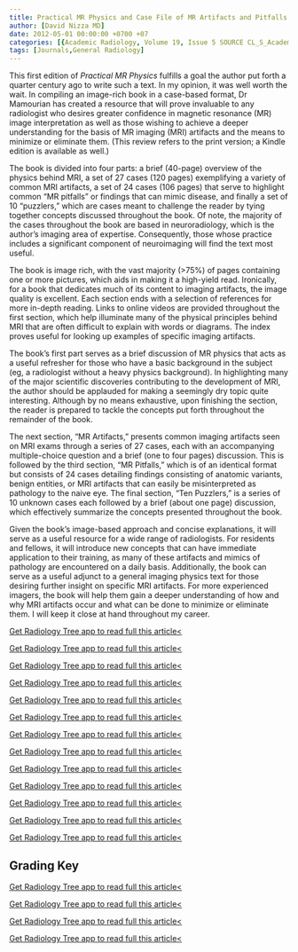 ```yaml
---
title: Practical MR Physics and Case File of MR Artifacts and Pitfalls
author: [David Nizza MD]
date: 2012-05-01 00:00:00 +0700 +07
categories: [{Academic Radiology, Volume 19, Issue 5 SOURCE CL_S_AcademicRadiologyVolume19Issue5 1}]
tags: [Journals,General Radiology]
---
```

This first edition of _Practical MR Physics_ fulfills a goal the author put forth a quarter century ago to write such a text. In my opinion, it was well worth the wait. In compiling an image-rich book in a case-based format, Dr Mamourian has created a resource that will prove invaluable to any radiologist who desires greater confidence in magnetic resonance (MR) image interpretation as well as those wishing to achieve a deeper understanding for the basis of MR imaging (MRI) artifacts and the means to minimize or eliminate them. (This review refers to the print version; a Kindle edition is available as well.)

The book is divided into four parts: a brief (40-page) overview of the physics behind MRI, a set of 27 cases (120 pages) exemplifying a variety of common MRI artifacts, a set of 24 cases (106 pages) that serve to highlight common “MR pitfalls” or findings that can mimic disease, and finally a set of 10 “puzzlers,” which are cases meant to challenge the reader by tying together concepts discussed throughout the book. Of note, the majority of the cases throughout the book are based in neuroradiology, which is the author’s imaging area of expertise. Consequently, those whose practice includes a significant component of neuroimaging will find the text most useful.

The book is image rich, with the vast majority (>75%) of pages containing one or more pictures, which aids in making it a high-yield read. Ironically, for a book that dedicates much of its content to imaging artifacts, the image quality is excellent. Each section ends with a selection of references for more in-depth reading. Links to online videos are provided throughout the first section, which help illuminate many of the physical principles behind MRI that are often difficult to explain with words or diagrams. The index proves useful for looking up examples of specific imaging artifacts.

The book’s first part serves as a brief discussion of MR physics that acts as a useful refresher for those who have a basic background in the subject (eg, a radiologist without a heavy physics background). In highlighting many of the major scientific discoveries contributing to the development of MRI, the author should be applauded for making a seemingly dry topic quite interesting. Although by no means exhaustive, upon finishing the section, the reader is prepared to tackle the concepts put forth throughout the remainder of the book.

The next section, “MR Artifacts,” presents common imaging artifacts seen on MRI exams through a series of 27 cases, each with an accompanying multiple-choice question and a brief (one to four pages) discussion. This is followed by the third section, “MR Pitfalls,” which is of an identical format but consists of 24 cases detailing findings consisting of anatomic variants, benign entities, or MRI artifacts that can easily be misinterpreted as pathology to the naive eye. The final section, “Ten Puzzlers,” is a series of 10 unknown cases each followed by a brief (about one page) discussion, which effectively summarize the concepts presented throughout the book.

Given the book’s image-based approach and concise explanations, it will serve as a useful resource for a wide range of radiologists. For residents and fellows, it will introduce new concepts that can have immediate application to their training, as many of these artifacts and mimics of pathology are encountered on a daily basis. Additionally, the book can serve as a useful adjunct to a general imaging physics text for those desiring further insight on specific MRI artifacts. For more experienced imagers, the book will help them gain a deeper understanding of how and why MRI artifacts occur and what can be done to minimize or eliminate them. I will keep it close at hand throughout my career.

[Get Radiology Tree app to read full this article<](https://clinicalpub.com/app)

[Get Radiology Tree app to read full this article<](https://clinicalpub.com/app)

[Get Radiology Tree app to read full this article<](https://clinicalpub.com/app)

[Get Radiology Tree app to read full this article<](https://clinicalpub.com/app)

[Get Radiology Tree app to read full this article<](https://clinicalpub.com/app)

[Get Radiology Tree app to read full this article<](https://clinicalpub.com/app)

[Get Radiology Tree app to read full this article<](https://clinicalpub.com/app)

[Get Radiology Tree app to read full this article<](https://clinicalpub.com/app)

[Get Radiology Tree app to read full this article<](https://clinicalpub.com/app)

[Get Radiology Tree app to read full this article<](https://clinicalpub.com/app)

[Get Radiology Tree app to read full this article<](https://clinicalpub.com/app)

[Get Radiology Tree app to read full this article<](https://clinicalpub.com/app)

[Get Radiology Tree app to read full this article<](https://clinicalpub.com/app)

## Grading Key

[Get Radiology Tree app to read full this article<](https://clinicalpub.com/app)

[Get Radiology Tree app to read full this article<](https://clinicalpub.com/app)

[Get Radiology Tree app to read full this article<](https://clinicalpub.com/app)

[Get Radiology Tree app to read full this article<](https://clinicalpub.com/app)